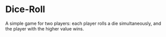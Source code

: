 # Dice-Roll
A simple game for two players: each player rolls a die simultaneously, and the player with the higher value wins.
